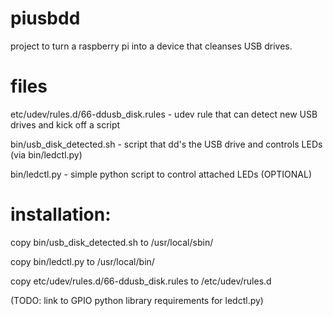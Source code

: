 # piusbdd
project to turn a raspberry pi into a device that cleanses USB drives.

# files

etc/udev/rules.d/66-ddusb_disk.rules - udev rule that can detect new USB drives and kick off a script

bin/usb_disk_detected.sh - script that dd's the USB drive and controls LEDs (via bin/ledctl.py)

bin/ledctl.py - simple python script to control attached LEDs (OPTIONAL)

# installation:

copy bin/usb_disk_detected.sh to /usr/local/sbin/

copy bin/ledctl.py to /usr/local/bin/

copy etc/udev/rules.d/66-ddusb_disk.rules to /etc/udev/rules.d

(TODO: link to GPIO python library requirements for ledctl.py)
